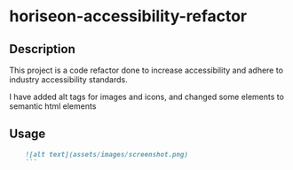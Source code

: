 # horiseon-accessibility-refactor

## Description

This project is a code refactor done to increase accessibility and adhere to industry accessibility standards.

I have added alt tags for images and icons, and changed some elements to semantic html elements

## Usage

````md
    ![alt text](assets/images/screenshot.png)
    ```
````
